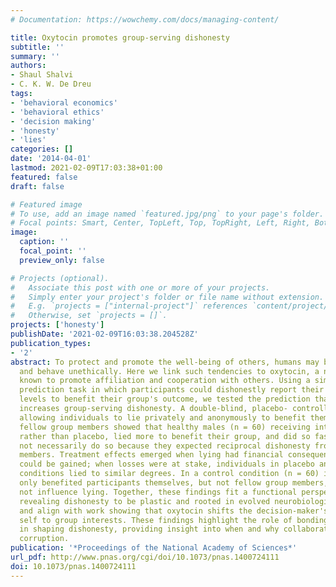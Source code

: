 ```yaml
---
# Documentation: https://wowchemy.com/docs/managing-content/

title: Oxytocin promotes group-serving dishonesty
subtitle: ''
summary: ''
authors:
- Shaul Shalvi
- C. K. W. De Dreu
tags:
- 'behavioral economics'
- 'behavioral ethics'
- 'decision making'
- 'honesty'
- 'lies'
categories: []
date: '2014-04-01'
lastmod: 2021-02-09T17:03:38+01:00
featured: false
draft: false

# Featured image
# To use, add an image named `featured.jpg/png` to your page's folder.
# Focal points: Smart, Center, TopLeft, Top, TopRight, Left, Right, BottomLeft, Bottom, BottomRight.
image:
  caption: ''
  focal_point: ''
  preview_only: false

# Projects (optional).
#   Associate this post with one or more of your projects.
#   Simply enter your project's folder or file name without extension.
#   E.g. `projects = ["internal-project"]` references `content/project/deep-learning/index.md`.
#   Otherwise, set `projects = []`.
projects: ['honesty']
publishDate: '2021-02-09T16:03:38.204528Z'
publication_types:
- '2'
abstract: To protect and promote the well-being of others, humans may bend the truth
  and behave unethically. Here we link such tendencies to oxytocin, a neuropeptide
  known to promote affiliation and cooperation with others. Using a simple coin-toss
  prediction task in which participants could dishonestly report their performance
  levels to benefit their group's outcome, we tested the prediction that oxytocin
  increases group-serving dishonesty. A double-blind, placebo- controlled experiment
  allowing individuals to lie privately and anonymously to benefit themselves and
  fellow group members showed that healthy males (n = 60) receiving intranasal oxytocin,
  rather than placebo, lied more to benefit their group, and did so faster, yet did
  not necessarily do so because they expected reciprocal dishonesty from fellow group
  members. Treatment effects emerged when lying had financial consequences and money
  could be gained; when losses were at stake, individuals in placebo and oxytocin
  conditions lied to similar degrees. In a control condition (n = 60) in which dishonesty
  only benefited participants themselves, but not fellow group members, oxytocin did
  not influence lying. Together, these findings fit a functional perspective on morality
  revealing dishonesty to be plastic and rooted in evolved neurobiological circuitries,
  and align with work showing that oxytocin shifts the decision-maker's focus from
  self to group interests. These findings highlight the role of bonding and cooperation
  in shaping dishonesty, providing insight into when and why collaboration turns into
  corruption.
publication: '*Proceedings of the National Academy of Sciences*'
url_pdf: http://www.pnas.org/cgi/doi/10.1073/pnas.1400724111
doi: 10.1073/pnas.1400724111
---
```

